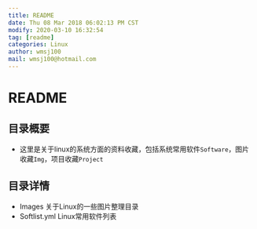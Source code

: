 ```yaml
---
title: README
date: Thu 08 Mar 2018 06:02:13 PM CST
modify: 2020-03-10 16:32:54 
tag: [readme]
categories: Linux
author: wmsj100
mail: wmsj100@hotmail.com
---
```


# README

## 目录概要

- 这里是关于linux的系统方面的资料收藏，包括系统常用软件`Software`，图片收藏`Img`，项目收藏`Project`

## 目录详情

- Images 关于Linux的一些图片整理目录
- Softlist.yml Linux常用软件列表
